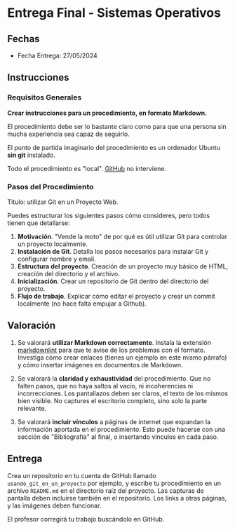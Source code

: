 # Entrega Final - Sistemas Operativos

## Fechas

- Fecha Entrega: 27/05/2024

## Instrucciones

### Requisitos Generales

**Crear instrucciones para un procedimiento, en formato Markdown.**

El procedimiento debe ser lo bastante claro como para que una persona sin mucha experiencia sea capaz de seguirlo.

El punto de partida imaginario del procedimiento es un ordenador Ubuntu **sin git** instalado.

Todo el procedimiento es "local". [GitHub](https://github.com) no interviene.

### Pasos del Procedimiento

Título: utilizar Git en un Proyecto Web.

Puedes estructurar los siguientes pasos cómo consideres, pero todos tienen que detallarse:

1. **Motivación**. "Vende la moto" de por qué es útil utilizar Git para controlar un proyecto localmente.
2. **Instalación de Git**. Detalla los pasos necesarios para instalar Git y configurar nombre y email.
3. **Estructura del proyecto**. Creación de un proyecto muy básico de HTML, creación del directorio y el archivo.
4. **Inicialización**. Crear un repositorio de Git dentro del directorio del proyecto.
5. **Flujo de trabajo**. Explicar cómo editar el proyecto y crear un commit localmente (no hace falta empujar a Github).

## Valoración

1. Se valorará **utilizar Markdown correctamente**. Instala la extensión [markdownlint](https://marketplace.visualstudio.com/items?itemName=DavidAnson.vscode-markdownlint) para que te avise de los problemas con el formato. Investiga cómo crear enlaces (tienes un ejemplo en este mismo párrafo) y cómo insertar imágenes en documentos de Markdown.

2. Se valorará la **claridad y exhaustividad** del procedimiento. Que no falten pasos, que no haya saltos al vacío, ni incoherencias ni incorrecciones. Los pantallazos deben ser claros, el texto de los mismos bien visible. No captures el escritorio completo, sino solo la parte relevante.

3. Se valorará **incluir vínculos** a páginas de internet que expandan la información aportada en el procedimiento. Esto puede hacerse con una sección de "Bibliografía" al final, o insertando vínculos en cada paso.

## Entrega

Crea un repositorio en tu cuenta de GitHub llamado `usando_git_en_un_proyecto` por ejemplo, y escribe tu procedimiento en un archivo `README.md` en el directorio raíz del proyecto. Las capturas de pantalla deben incluirse también en el repositorio. Los links a otras páginas, y las imágenes deben funcionar.

El profesor corregirá tu trabajo buscándolo en GitHub.
